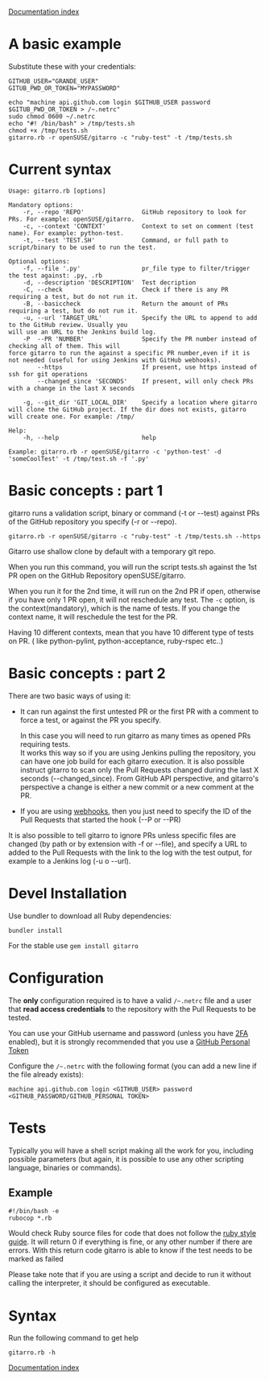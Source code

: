 [Documentation index](../README.md#documentation)

# A basic example

Substitute these with your credentials:
```
GITHUB_USER="GRANDE_USER"
GITUB_PWD_OR_TOKEN="MYPASSWORD"
```

```shell
echo "machine api.github.com login $GITHUB_USER password $GITUB_PWD_OR_TOKEN > /~.netrc"
sudo chmod 0600 ~/.netrc
echo "#! /bin/bash" > /tmp/tests.sh
chmod +x /tmp/tests.sh
gitarro.rb -r openSUSE/gitarro -c "ruby-test" -t /tmp/tests.sh
```

# Current syntax

```shell
Usage: gitarro.rb [options]

Mandatory options:
    -r, --repo 'REPO'                GitHub repository to look for PRs. For example: openSUSE/gitarro.
    -c, --context 'CONTEXT'          Context to set on comment (test name). For example: python-test.
    -t, --test 'TEST.SH'             Command, or full path to script/binary to be used to run the test.

Optional options:
    -f, --file '.py'                 pr_file type to filter/trigger the test against: .py, .rb
    -d, --description 'DESCRIPTION'  Test decription
    -C, --check                      Check if there is any PR requiring a test, but do not run it.
    -B, --basiccheck                 Return the amount of PRs requiring a test, but do not run it.
    -u, --url 'TARGET_URL'           Specify the URL to append to add to the GitHub review. Usually you                                   will use an URL to the Jenkins build log.
    -P  --PR 'NUMBER'                Specify the PR number instead of checking all of them. This will                                     force gitarro to run the against a specific PR number,even if it is                                  not needed (useful for using Jenkins with GitHub webhooks).
        --https                      If present, use https instead of ssh for git operations
        --changed_since 'SECONDS'    If present, will only check PRs with a change in the last X seconds

    -g, --git_dir 'GIT_LOCAL_DIR'    Specify a location where gitarro will clone the GitHub project. If the dir does not exists, gitarro will create one. For example: /tmp/

Help:
    -h, --help                       help

Example: gitarro.rb -r openSUSE/gitarro -c 'python-test' -d 'someCoolTest' -t /tmp/test.sh -f '.py'
```

# Basic concepts : part 1

gitarro runs a validation script, binary or command (-t or --test) against PRs of the GitHub repository you specify (-r or --repo).

```shell
gitarro.rb -r openSUSE/gitarro -c "ruby-test" -t /tmp/tests.sh --https
```
Gitarro use shallow clone by default with a temporary git repo.

When you run this command, you will run the script tests.sh against the 1st PR open on the GitHub Repository openSUSE/gitarro.

When you run it for the 2nd time, it will run on the 2nd PR if open, otherwise if you have only 1 PR open, it will not reschedule any test. The `-c` option, is the context(mandatory), which is the name of tests.
If you change the context name, it will reschedule the test for the PR.

Having 10 different contexts, mean that you have 10 different type of tests on PR. ( like python-pylint, python-acceptance, ruby-rspec etc..)

# Basic concepts : part 2

There are two basic ways of using it:

- It can run against the first untested PR or the first PR with a comment to force a test, or against the PR you specify.

  In this case you will need to run gitarro as many times as opened PRs requiring tests.  
  It works this way so if you are using Jenkins pulling the repository, you can have one job build for each gitarro execution.
  It is also possible instruct gitarro to scan only the Pull Requests changed during the last X seconds (--changed_since). From GitHub API perspective, and gitarro's perspective a change is either a new commit or a new comment at the PR.

- If you are using [webhooks](https://developer.github.com/webhooks/), then you just need to specify the ID of the Pull Requests that started the hook (--P or --PR)

It is also possible to tell gitarro to ignore PRs unless specific files are changed (by path or by extension with -f or --file), and specify a URL to added to the Pull Requests with the link to the log with the test output, for example to a Jenkins log (-u o --url).

# Devel Installation

Use bundler to download all Ruby dependencies:

```shell
bundler install
```

For the stable use `gem install gitarro`

# Configuration

The **only** configuration required is to have a valid `/~.netrc` file and a user that **read access credentials** to the repository with the Pull Requests to be tested.

You can use your GitHub username and password (unless you have [2FA](https://help.github.com/articles/about-two-factor-authentication/) enabled), but it is strongly recommended that you use a [GitHub Personal Token](https://help.github.com/articles/creating-a-personal-access-token-for-the-command-line/)

Configure the `/~.netrc` with the following format (you can add a new line if the file already exists):

`machine api.github.com login <GITHUB_USER> password <GITHUB_PASSWORD/GITHUB_PERSONAL TOKEN>`

# Tests

Typically you will have a shell script making all the work for you, including possible parameters (but again, it is possible to use any other scripting language, binaries or commands).

## Example

```shell
#!/bin/bash -e
rubocop *.rb
```

Would check Ruby source files for code that does not follow the [ruby style guide](https://github.com/bbatsov/ruby-style-guide). It will return 0 if everything is fine, or any other number if there are errors. With this return code gitarro is able to know if the test needs to be marked as failed

Please take note that if you are using a script and decide to run it without calling the interpreter, it should be configured as executable.

# Syntax

Run the following command to get help

```shell
gitarro.rb -h
```

[Documentation index](../README.md#documentation)
